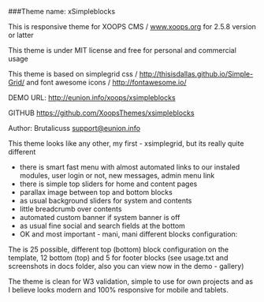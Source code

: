 ###Theme name: xSimpleblocks


This is responsive theme for XOOPS CMS / www.xoops.org for 2.5.8 version or latter


This theme is under MIT license and free for personal and commercial usage


This theme is based on simplegrid css / http://thisisdallas.github.io/Simple-Grid/
and font awesome icons / http://fontawesome.io/


DEMO URL:			http://eunion.info/xoops/xsimpleblocks


GITHUB              https://github.com/XoopsThemes/xsimpleblocks


Author:
Brutalicuss         support@eunion.info

This theme looks like any other, my first - xsimplegrid, but its really quite different

- there is smart fast menu with almost automated links to our instaled modules, user login or not, new messages, admin menu link
- there is simple top sliders for home and content pages
- parallax image between top and bottom blocks
- as usual background sliders for system and contents
- little breadcrumb over contents
- automated custom banner if system banner is off
- as usual fine social and search fields at the bottom
- OK and most important - mani, mani different blocks configuration:


The is 25 possible, different top (bottom) block configuration on the template, 12 bottom (top) and 5 for footer blocks
(see usage.txt and screenshots in docs folder, also you can view now in the demo - gallery) 

The theme is clean for W3 validation, simple to use for own projects and as I believe looks modern and 100% responsive for mobile and tablets.
